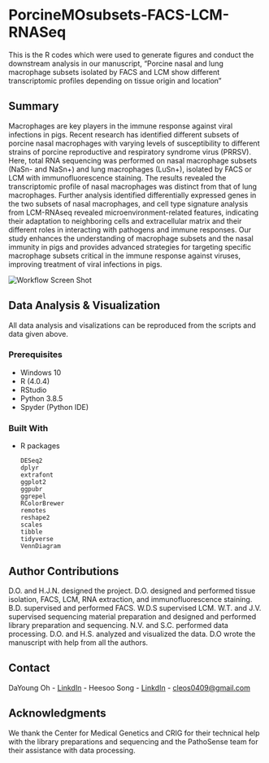 # PorcineMOsubsets-FACS-LCM-RNASeq
This is the R codes which were used to generate figures and conduct the downstream analysis in our manuscript, “Porcine nasal and lung macrophage subsets isolated by FACS and LCM show different transcriptomic profiles depending on tissue origin and location”



<!-- ABOUT THE PROJECT -->
## Summary

Macrophages  are key players in the immune response against viral infections in pigs. Recent research has identified different subsets of porcine nasal macrophages with varying levels of susceptibility to different strains of porcine reproductive and respiratory syndrome virus (PRRSV). Here, total RNA sequencing was performed on nasal macrophage subsets (NaSn- and NaSn+) and lung macrophages (LuSn+), isolated by FACS or LCM  with immunofluorescence staining. The results revealed the transcriptomic profile of nasal macrophages was distinct from that of lung macrophages. Further analysis identified differentially expressed genes in the two subsets of nasal macrophages, and cell type signature analysis from LCM-RNAseq revealed microenvironment-related features, indicating their adaptation to neighboring cells and extracellular matrix and their different roles in interacting with pathogens and immune responses. Our study enhances the understanding of macrophage subsets and the nasal immunity in pigs and provides advanced strategies for targeting specific macrophage subsets critical in the immune response against viruses, improving treatment of viral infections in pigs.

![Workflow Screen Shot](https://github.com/HeesooSong/UNIST_internship/blob/master/sources/Workflow_1.png?raw=true)


## Data Analysis & Visualization
All data analysis and visalizations can be reproduced from the scripts and data given above.

### Prerequisites

* Windows 10
* R (4.0.4)
* RStudio
* Python 3.8.5
* Spyder (Python IDE)

### Built With

* R packages
    ```{r}
    DESeq2
    dplyr
    extrafont
    ggplot2
    ggpubr
    ggrepel
    RColorBrewer
    remotes
    reshape2
    scales
    tibble
    tidyverse
    VennDiagram
    ```


<!-- CONTRIBUTING -->
## Author Contributions

D.O. and H.J.N. designed the project. D.O. designed and performed tissue isolation, FACS, LCM, RNA extraction, and immunofluorescence staining. B.D. supervised and performed FACS. W.D.S supervised LCM. W.T. and J.V. supervised sequencing material preparation and designed and performed library preparation and sequencing. N.V. and S.C. performed data processing. D.O. and H.S. analyzed and visualized the data. D.O wrote the manuscript with help from all the authors.


<!-- CONTACT -->
## Contact

DaYoung Oh - [LinkdIn](https://www.linkedin.com/in/dayoung-oh-6053b6132/) - 
Heesoo Song - [LinkdIn](https://www.linkedin.com/in/heesoo-song-57a21a1b8/) - cleos0409@gmail.com


<!-- ACKNOWLEDGMENTS-->
## Acknowledgments

We thank the Center for Medical Genetics and CRIG for their technical help with the library preparations and sequencing and the PathoSense team for their assistance with data processing.


